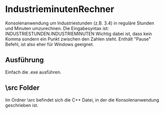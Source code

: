 # IndustrieminutenRechner
Konsolenanwendung um Industriestunden (z.B. 3.4) in reguläre Stunden und Minuten umzurechnen. Die Eingabesyntax ist: INDUSTRIESTUNDEN.INDUSTRIEMINUTEN
Wichtig dabei ist, dass kein Komma sondern ein Punkt zwischen den Zahlen steht.
Enthält "Pause" Befehl, ist also eher für Windows geeignet.

## Ausführung
Einfach die .exe ausführen.

## \src Folder
Im Ordner \src befindet sich die C++ Datei, in der die Konsolenanwendung geschrieben ist.